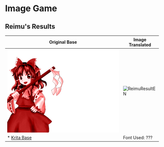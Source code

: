 # Image Game

## Reimu's Results

| Original Base | Image Translated |
|---------------|------------------|
| ![ReimuResult](https://github.com/IkuTronHD/Touhou-Kagehakuchuumu---Shadow-Daydream/blob/main/Game/Reimu_Results_base.png) | ![ReimuResultEN](https://github.com/IkuTronHD/Touhou-Kagehakuchuumu---Shadow-Daydream/blob/main/Game/Reimu_Results_ja.png) |
| *  [Krita Base](https://github.com/IkuTronHD/Touhou-Kagehakuchuumu---Shadow-Daydream/raw/refs/heads/main/Game/Results.kra "Base of Krita") | Font Used: ??? |
